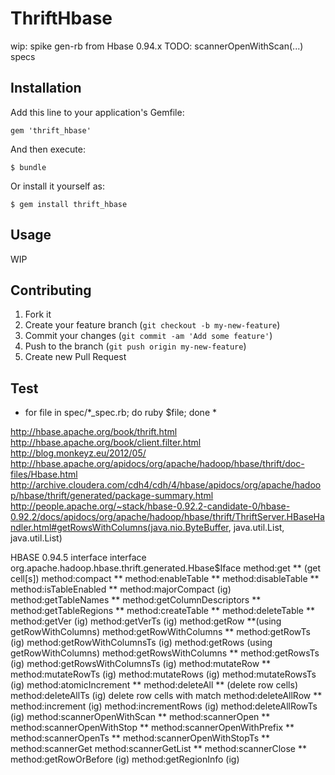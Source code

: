 # ThriftHbase
wip: spike
gen-rb from Hbase 0.94.x
TODO: scannerOpenWithScan(...) specs
## Installation

Add this line to your application's Gemfile:

    gem 'thrift_hbase'

And then execute:

    $ bundle

Or install it yourself as:

    $ gem install thrift_hbase

## Usage

WIP

## Contributing

1. Fork it
2. Create your feature branch (`git checkout -b my-new-feature`)
3. Commit your changes (`git commit -am 'Add some feature'`)
4. Push to the branch (`git push origin my-new-feature`)
5. Create new Pull Request

## Test

* for file in spec/*_spec.rb; do ruby $file; done *

http://hbase.apache.org/book/thrift.html
http://hbase.apache.org/book/client.filter.html
http://blog.monkeyz.eu/2012/05/
http://hbase.apache.org/apidocs/org/apache/hadoop/hbase/thrift/doc-files/Hbase.html
http://archive.cloudera.com/cdh4/cdh/4/hbase/apidocs/org/apache/hadoop/hbase/thrift/generated/package-summary.html
http://people.apache.org/~stack/hbase-0.92.2-candidate-0/hbase-0.92.2/docs/apidocs/org/apache/hadoop/hbase/thrift/ThriftServer.HBaseHandler.html#getRowsWithColumns(java.nio.ByteBuffer, java.util.List, java.util.List)

HBASE 0.94.5
interface interface org.apache.hadoop.hbase.thrift.generated.Hbase$Iface
method:get ** (get cell[s])
method:compact **
method:enableTable  **
method:disableTable **
method:isTableEnabled **
method:majorCompact (ig)
method:getTableNames  **
method:getColumnDescriptors **
method:getTableRegions **
method:createTable **
method:deleteTable **
method:getVer (ig)
method:getVerTs (ig)
method:getRow **(using getRowWithColumns)
method:getRowWithColumns **
method:getRowTs (ig)
method:getRowWithColumnsTs (ig)
method:getRows (using getRowWithColumns)
method:getRowsWithColumns **
method:getRowsTs (ig)
method:getRowsWithColumnsTs (ig)
method:mutateRow **
method:mutateRowTs (ig)
method:mutateRows (ig)
method:mutateRowsTs (ig)
method:atomicIncrement **
method:deleteAll ** (delete row cells)
method:deleteAllTs (ig) delete row cells  with match
method:deleteAllRow **
method:increment (ig)
method:incrementRows (ig)
method:deleteAllRowTs (ig)
method:scannerOpenWithScan **
method:scannerOpen **
method:scannerOpenWithStop **
method:scannerOpenWithPrefix **
method:scannerOpenTs **
method:scannerOpenWithStopTs **
method:scannerGet
method:scannerGetList **
method:scannerClose  **
method:getRowOrBefore (ig)
method:getRegionInfo  (ig)
